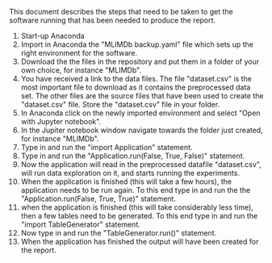 This document describes the steps that need to be taken to get the software running that has been needed to produce the report.

1. Start-up Anaconda
2. Import in Anaconda the "MLIMDb backup.yaml" file which sets up the right environment for the software.
3. Download the the files in the repository and put them in a folder of your own choice, for instance "MLIMDb".
4. You have received a link to the data files. The file "dataset.csv" is the most important file to download as it contains the preprocessed data set. The other files are the source files that have been used to create the "dataset.csv" file. Store the "dataset.csv" file in your folder.
5. In Anaconda click on the newly imported environment and select "Open with Jupyter notebook".
6. In the Jupiter notebook window navigate towards the folder just created, for instance "MLIMDb".
7. Type in and run the "import Application" statement.
8. Type in and run the "Application.run(False, True, False)" statement.
9. Now the application will read in the preprocessed datafile "dataset.csv", will run data exploration on it, and starts running the experiments.
10. When the application is finished (this will take a few hours), the application needs to be run again. To this end type in and run the the "Application.run(False, True, True)" statement.
11. when the application is finished (this will take considerably less time), then a few tables need to be generated. To this end type in and run the "import TableGenerator" statement.
12. Now type in and run the "TableGenerator.run()" statement.
13. When the application has finished the output will have been created for the report.

